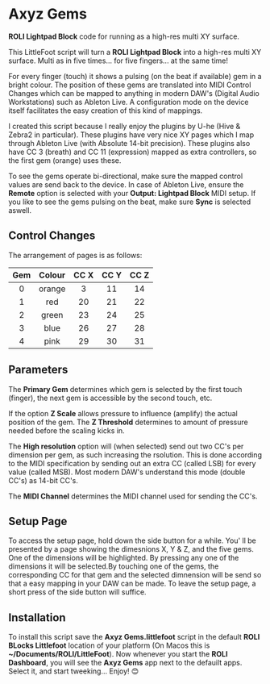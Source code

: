 # Axyz Gems
**ROLI Lightpad Block** code for running as a high-res multi XY surface.

This LittleFoot script will turn a **ROLI Lightpad Block** into a high-res multi XY surface. Multi as in five times... for five fingers... at the same time!

For every finger (touch) it shows a pulsing (on the beat if available) gem in a bright colour. The position of these  gems are translated into MIDI Control Changes which can be mapped to anything in modern DAW's (Digital Audio Workstations) such as Ableton Live. A configuration mode on the device itself facilitates the easy creation of this kind of mappings.

I created this script because I really enjoy the plugins by U-he (Hive & Zebra2 in particular). These plugins have very nice XY pages which I map through Ableton Live (with Absolute 14-bit precision). These plugins also have CC 3 (breath) and CC 11 (expression) mapped as extra controllers, so the first gem (orange) uses these.

To see the gems operate bi-directional, make sure the mapped control values are send back to the device. In case of Ableton Live, ensure the **Remote** option is selected with your **Output: Lightpad Block** MIDI setup. If you like to see the gems pulsing on the beat, make sure **Sync** is selected aswell.

## Control Changes
The arrangement of pages is as follows:

| Gem  | Colour | CC X | CC Y | CC Z |
|:----:|:------:|:----:|:----:| :---:|
|   0  | orange |   3  |  11  |  14  |
|   1  |  red   |  20  |  21  |  22  |
|   2  |  green |  23  |  24  |  25  |
|   3  |  blue  |  26  |  27  |  28  |
|   4  |  pink  |  29  |  30  |  31  |

## Parameters

The **Primary Gem** determines which gem is selected by the first touch (finger), the next gem is accessible by the second touch, etc.

If the option **Z Scale** allows pressure to influence (amplify) the actual position of the gem. The **Z Threshold** determines to amount of pressure needed before the scaling kicks in.

The **High resolution** option will (when selected) send out two CC's per dimension per gem, as such increasing the rsolution. This is done according to the MIDI specification by sending out an extra CC (called LSB) for every value (called MSB). Most modern DAW's understand this mode (double CC's) as 14-bit CC's.

The **MIDI Channel** determines the MIDI channel used for sending the CC's.


## Setup Page
To access the setup page, hold down the side button for a while. You' ll be presented by a page showing the dimesnions X, Y & Z, and the five gems. One of the dimensions will be highlighted. By pressing any one of the dimensions it will be selected.By touching one of the gems, the corresponding CC for that gem and the selected dimnension will be send so that a easy mapping in your DAW can be made. To leave the setup page, a short press of the side button will suffice.

## Installation

To install this script save the **Axyz Gems.littlefoot** script in the default **ROLI BLocks Littlefoot** location of your platform (On Macos this is **~/Documents/ROLI/LittleFoot**). Now whenever you start the **ROLI Dashboard**, you will see the **Axyz Gems** app next to the defauilt apps. Select it, and start tweeking... Enjoy! 😊